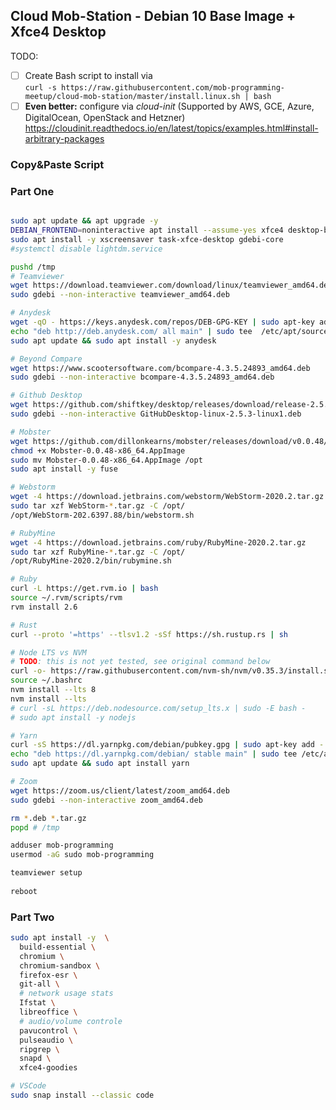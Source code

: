 ## Cloud Mob-Station - Debian 10 Base Image + Xfce4 Desktop

TODO:
* [ ] Create Bash script to install via  
`curl -s https://raw.githubusercontent.com/mob-programming-meetup/cloud-mob-station/master/install.linux.sh | bash`
* [ ] **Even better:** configure via *cloud-init* (Supported by AWS, GCE, Azure, DigitalOcean, OpenStack and Hetzner)  
https://cloudinit.readthedocs.io/en/latest/topics/examples.html#install-arbitrary-packages
### Copy&Paste Script

### Part One

```bash

sudo apt update && apt upgrade -y
DEBIAN_FRONTEND=noninteractive apt install --assume-yes xfce4 desktop-base
sudo apt install -y xscreensaver task-xfce-desktop gdebi-core
#systemctl disable lightdm.service

pushd /tmp
# Teamviewer
wget https://download.teamviewer.com/download/linux/teamviewer_amd64.deb
sudo gdebi --non-interactive teamviewer_amd64.deb

# Anydesk
wget -qO - https://keys.anydesk.com/repos/DEB-GPG-KEY | sudo apt-key add -
echo "deb http://deb.anydesk.com/ all main" | sudo tee  /etc/apt/sources.list.d/anydesk-stable.list
sudo apt update && sudo apt install -y anydesk

# Beyond Compare
wget https://www.scootersoftware.com/bcompare-4.3.5.24893_amd64.deb
sudo gdebi --non-interactive bcompare-4.3.5.24893_amd64.deb

# Github Desktop
wget https://github.com/shiftkey/desktop/releases/download/release-2.5.3-linux1/GitHubDesktop-linux-2.5.3-linux1.deb
sudo gdebi --non-interactive GitHubDesktop-linux-2.5.3-linux1.deb

# Mobster
wget https://github.com/dillonkearns/mobster/releases/download/v0.0.48/Mobster-0.0.48-x86_64.AppImage
chmod +x Mobster-0.0.48-x86_64.AppImage 
sudo mv Mobster-0.0.48-x86_64.AppImage /opt
sudo apt install -y fuse

# Webstorm
wget -4 https://download.jetbrains.com/webstorm/WebStorm-2020.2.tar.gz
sudo tar xzf WebStorm-*.tar.gz -C /opt/
/opt/WebStorm-202.6397.88/bin/webstorm.sh

# RubyMine
wget -4 https://download.jetbrains.com/ruby/RubyMine-2020.2.tar.gz
sudo tar xzf RubyMine-*.tar.gz -C /opt/
/opt/RubyMine-2020.2/bin/rubymine.sh

# Ruby
curl -L https://get.rvm.io | bash
source ~/.rvm/scripts/rvm
rvm install 2.6

# Rust
curl --proto '=https' --tlsv1.2 -sSf https://sh.rustup.rs | sh

# Node LTS vs NVM
# TODO: this is not yet tested, see original command below
curl -o- https://raw.githubusercontent.com/nvm-sh/nvm/v0.35.3/install.sh | bash
source ~/.bashrc
nvm install --lts 8
nvm install --lts
# curl -sL https://deb.nodesource.com/setup_lts.x | sudo -E bash -
# sudo apt install -y nodejs

# Yarn
curl -sS https://dl.yarnpkg.com/debian/pubkey.gpg | sudo apt-key add -
echo "deb https://dl.yarnpkg.com/debian/ stable main" | sudo tee /etc/apt/sources.list.d/yarn.list
sudo apt update && sudo apt install yarn

# Zoom
wget https://zoom.us/client/latest/zoom_amd64.deb
sudo gdebi --non-interactive zoom_amd64.deb

rm *.deb *.tar.gz
popd # /tmp

adduser mob-programming
usermod -aG sudo mob-programming

teamviewer setup
		
reboot

```
### Part Two

```bash
sudo apt install -y  \
  build-essential \
  chromium \
  chromium-sandbox \
  firefox-esr \
  git-all \
  # network usage stats
  Ifstat \
  libreoffice \
  # audio/volume controle
  pavucontrol \
  pulseaudio \
  ripgrep \
  snapd \
  xfce4-goodies

# VSCode 
sudo snap install --classic code

```
